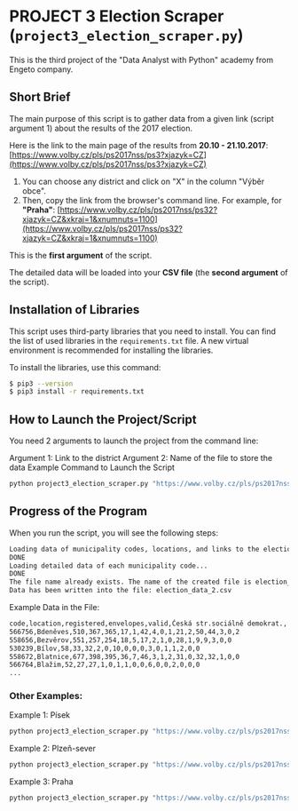 # PROJECT 3 Election Scraper (`project3_election_scraper.py`)

This is the third project of the "Data Analyst with Python" academy from Engeto company.

## Short Brief

The main purpose of this script is to gather data from a given link (script argument 1) about the results of the 2017 election. 

Here is the link to the main page of the results from **20.10 - 21.10.2017**: [https://www.volby.cz/pls/ps2017nss/ps3?xjazyk=CZ](https://www.volby.cz/pls/ps2017nss/ps3?xjazyk=CZ)

1. You can choose any district and click on "X" in the column "Výběr obce".
2. Then, copy the link from the browser's command line. For example, for **"Praha"**:
   [https://www.volby.cz/pls/ps2017nss/ps32?xjazyk=CZ&xkraj=1&xnumnuts=1100](https://www.volby.cz/pls/ps2017nss/ps32?xjazyk=CZ&xkraj=1&xnumnuts=1100)

This is the **first argument** of the script.

The detailed data will be loaded into your **CSV file** (the **second argument** of the script).

## Installation of Libraries

This script uses third-party libraries that you need to install. You can find the list of used libraries in the `requirements.txt` file. A new virtual environment is recommended for installing the libraries.

To install the libraries, use this command:

```bash
$ pip3 --version  
$ pip3 install -r requirements.txt
```

## How to Launch the Project/Script

You need 2 arguments to launch the project from the command line:

Argument 1: Link to the district
Argument 2: Name of the file to store the data
Example Command to Launch the Script

```bash
python project3_election_scraper.py "https://www.volby.cz/pls/ps2017nss/ps32?xjazyk=CZ&xkraj=4&xnumnuts=3205" "election_data.csv"
```

## Progress of the Program

When you run the script, you will see the following steps:

```bash
Loading data of municipality codes, locations, and links to the election details of municipalities...
DONE
Loading detailed data of each municipality code...
DONE
The file name already exists. The name of the created file is election_data_2.csv
Data has been written into the file: election_data_2.csv
```

Example Data in the File:

```bash
code,location,registered,envelopes,valid,Česká str.sociálně demokrat., ...
566756,Bdeněves,510,367,365,17,1,42,4,0,1,21,2,50,44,3,0,2
558656,Bezvěrov,551,257,254,18,5,17,2,1,0,28,1,9,9,3,0,0
530239,Bílov,58,33,32,2,0,10,0,0,0,3,0,1,1,2,0,0
558672,Blatnice,677,398,395,36,7,46,3,1,2,31,0,32,32,1,0,0
566764,Blažim,52,27,27,1,0,1,1,0,0,6,0,0,2,0,0,0
...
```

### Other Examples:
Example 1: Písek
```bash
python project3_election_scraper.py "https://www.volby.cz/pls/ps2017nss/ps32?xjazyk=CZ&xkraj=3&xnumnuts=3104" "election_data.csv"
```
Example 2: Plzeň-sever
```bash
python project3_election_scraper.py "https://www.volby.cz/pls/ps2017nss/ps32?xjazyk=CZ&xkraj=4&xnumnuts=3205" "election_data.csv"
```
Example 3: Praha
```bash
python project3_election_scraper.py "https://www.volby.cz/pls/ps2017nss/ps32?xjazyk=CZ&xkraj=1&xnumnuts=1100" "elections_praha.csv"
```
